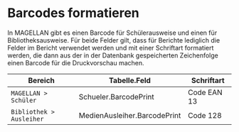 # Barcodes formatieren

In MAGELLAN gibt es einen Barcode für Schülerausweise und einen für Bibliotheksausweise. Für beide Felder gilt, dass für Berichte lediglich die Felder im Bericht verwendet werden und mit einer Schriftart formatiert werden, die dann aus der in der Datenbank gespeicherten Zeichenfolge einen Barcode für die Druckvorschau machen.

Bereich |Tabelle.Feld |Schriftart
--|--|--
`MAGELLAN > Schüler`|Schueler.BarcodePrint| Code EAN 13
`Bibliothek > Ausleiher` |MedienAusleiher.BarcodePrint| Code 128